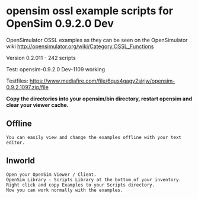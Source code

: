 # opensim ossl example scripts for OpenSim 0.9.2.0 Dev

OpenSimulator OSSL examples as they can be seen on the OpenSimulator wiki http://opensimulator.org/wiki/Category:OSSL_Functions

Version 0.2.011 - 242 scripts

Test: opensim-0.9.2.0 Dev-1109 working

Testfiles:  https://www.mediafire.com/file/6qus4gagy2sirjw/opensim-0.9.2.1097.zip/file

**Copy the directories into your opensim/bin directory, restart opensim and clear your viewer cache.**

## Offline
    You can easily view and change the examples offline with your text editor.

## Inworld
    Open your OpenSim Viewer / Client.
    OpenSim Library - Scripts Library at the bottom of your inventory.
    Right click and copy Examples to your Scripts directory.
    Now you can work normally with the examples.


